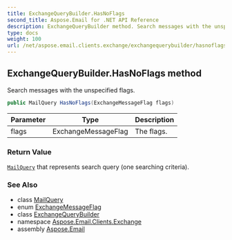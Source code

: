 ```yaml
---
title: ExchangeQueryBuilder.HasNoFlags
second_title: Aspose.Email for .NET API Reference
description: ExchangeQueryBuilder method. Search messages with the unspecified flags
type: docs
weight: 100
url: /net/aspose.email.clients.exchange/exchangequerybuilder/hasnoflags/
---
```

## ExchangeQueryBuilder.HasNoFlags method

Search messages with the unspecified flags.

```csharp
public MailQuery HasNoFlags(ExchangeMessageFlag flags)
```

| Parameter | Type | Description |
| --- | --- | --- |
| flags | ExchangeMessageFlag | The flags. |

### Return Value

[`MailQuery`](../../../aspose.email.tools.search/mailquery/) that represents search query (one searching criteria).

### See Also

* class [MailQuery](../../../aspose.email.tools.search/mailquery/)
* enum [ExchangeMessageFlag](../../exchangemessageflag/)
* class [ExchangeQueryBuilder](../)
* namespace [Aspose.Email.Clients.Exchange](../../exchangequerybuilder/)
* assembly [Aspose.Email](../../../)


